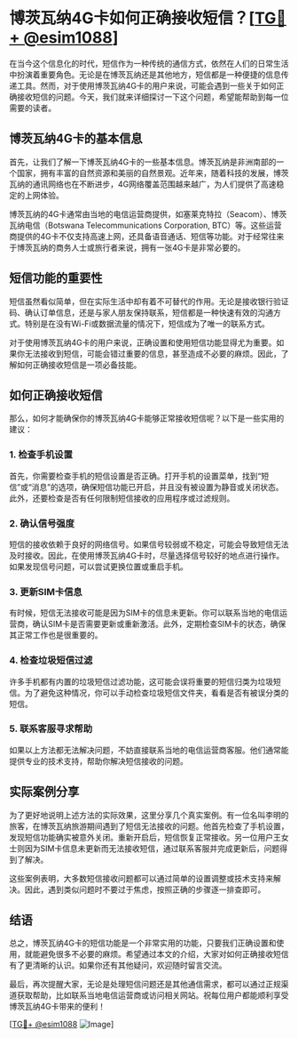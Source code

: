 # 博茨瓦纳4G卡如何正确接收短信？[[TG💪+ @esim1088](https://t.me/s/esim1088)]

在当今这个信息化的时代，短信作为一种传统的通信方式，依然在人们的日常生活中扮演着重要角色。无论是在博茨瓦纳还是其他地方，短信都是一种便捷的信息传递工具。然而，对于使用博茨瓦纳4G卡的用户来说，可能会遇到一些关于如何正确接收短信的问题。今天，我们就来详细探讨一下这个问题，希望能帮助到每一位需要的读者。

## 博茨瓦纳4G卡的基本信息

首先，让我们了解一下博茨瓦纳4G卡的一些基本信息。博茨瓦纳是非洲南部的一个国家，拥有丰富的自然资源和美丽的自然景观。近年来，随着科技的发展，博茨瓦纳的通讯网络也在不断进步，4G网络覆盖范围越来越广，为人们提供了高速稳定的上网体验。

博茨瓦纳的4G卡通常由当地的电信运营商提供，如塞莱克特拉（Seacom）、博茨瓦纳电信（Botswana Telecommunications Corporation, BTC）等。这些运营商提供的4G卡不仅支持高速上网，还具备语音通话、短信等功能。对于经常往来于博茨瓦纳的商务人士或旅行者来说，拥有一张4G卡是非常必要的。

## 短信功能的重要性

短信虽然看似简单，但在实际生活中却有着不可替代的作用。无论是接收银行验证码、确认订单信息，还是与家人朋友保持联系，短信都是一种快速有效的沟通方式。特别是在没有Wi-Fi或数据流量的情况下，短信成为了唯一的联系方式。

对于使用博茨瓦纳4G卡的用户来说，正确设置和使用短信功能显得尤为重要。如果你无法接收到短信，可能会错过重要的信息，甚至造成不必要的麻烦。因此，了解如何正确接收短信是一项必备技能。

## 如何正确接收短信

那么，如何才能确保你的博茨瓦纳4G卡能够正常接收短信呢？以下是一些实用的建议：

### 1. 检查手机设置

首先，你需要检查手机的短信设置是否正确。打开手机的设置菜单，找到“短信”或“消息”的选项，确保短信功能已开启，并且没有被设置为静音或关闭状态。此外，还要检查是否有任何限制短信接收的应用程序或过滤规则。

### 2. 确认信号强度

短信的接收依赖于良好的网络信号。如果信号较弱或不稳定，可能会导致短信无法及时接收。因此，在使用博茨瓦纳4G卡时，尽量选择信号较好的地点进行操作。如果发现信号问题，可以尝试更换位置或重启手机。

### 3. 更新SIM卡信息

有时候，短信无法接收可能是因为SIM卡的信息未更新。你可以联系当地的电信运营商，确认SIM卡是否需要更新或重新激活。此外，定期检查SIM卡的状态，确保其正常工作也是很重要的。

### 4. 检查垃圾短信过滤

许多手机都有内置的垃圾短信过滤功能，这可能会误将重要的短信归类为垃圾短信。为了避免这种情况，你可以手动检查垃圾短信文件夹，看看是否有被误分类的短信。

### 5. 联系客服寻求帮助

如果以上方法都无法解决问题，不妨直接联系当地的电信运营商客服。他们通常能提供专业的技术支持，帮助你解决短信接收的问题。

## 实际案例分享

为了更好地说明上述方法的实际效果，这里分享几个真实案例。有一位名叫李明的旅客，在博茨瓦纳旅游期间遇到了短信无法接收的问题。他首先检查了手机设置，发现短信功能确实被意外关闭。重新开启后，短信恢复正常接收。另一位用户王女士则因为SIM卡信息未更新而无法接收短信，通过联系客服并完成更新后，问题得到了解决。

这些案例表明，大多数短信接收问题都可以通过简单的设置调整或技术支持来解决。因此，遇到类似问题时不要过于焦虑，按照正确的步骤逐一排查即可。

## 结语

总之，博茨瓦纳4G卡的短信功能是一个非常实用的功能，只要我们正确设置和使用，就能避免很多不必要的麻烦。希望通过本文的介绍，大家对如何正确接收短信有了更清晰的认识。如果你还有其他疑问，欢迎随时留言交流。

最后，再次提醒大家，无论是处理短信问题还是其他通信需求，都可以通过正规渠道获取帮助，比如联系当地电信运营商或访问相关网站。祝每位用户都能顺利享受博茨瓦纳4G卡带来的便利！

[[TG💪+ @esim1088](https://t.me/s/esim1088) ![Image](https://i.postimg.cc/4NQfJmqS/Snipaste-2025-05-13-00-14-12.png)]